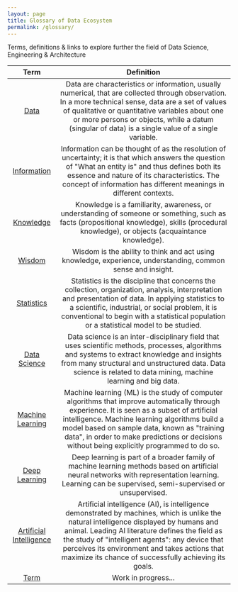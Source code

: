 ```yaml
---
layout: page
title: Glossary of Data Ecosystem
permalink: /glossary/
---
```


Terms, definitions & links to explore further the field of Data Science, Engineering & Architecture

| Term | Definition |
| :---: | :---: | 
| [Data](https://en.wikipedia.org/wiki/Data) | Data are characteristics or information, usually numerical, that are collected through observation. In a more technical sense, data are a set of values of qualitative or quantitative variables about one or more persons or objects, while a datum (singular of data) is a single value of a single variable. | 
| [Information](https://en.wikipedia.org/wiki/Information) | Information can be thought of as the resolution of uncertainty; it is that which answers the question of "What an entity is" and thus defines both its essence and nature of its characteristics. The concept of information has different meanings in different contexts. | 
| [Knowledge](https://en.wikipedia.org/wiki/Knowledge) | Knowledge is a familiarity, awareness, or understanding of someone or something, such as facts (propositional knowledge), skills (procedural knowledge), or objects (acquaintance knowledge). |
| [Wisdom](https://en.wikipedia.org/wiki/Wisdom) | Wisdom is the ability to think and act using knowledge, experience, understanding, common sense and insight. |
| [Statistics](https://en.wikipedia.org/wiki/Statistics) | Statistics is the discipline that concerns the collection, organization, analysis, interpretation and presentation of data. In applying statistics to a scientific, industrial, or social problem, it is conventional to begin with a statistical population or a statistical model to be studied. |
| [Data Science](https://en.wikipedia.org/wiki/Data_science) | Data science is an inter-disciplinary field that uses scientific methods, processes, algorithms and systems to extract knowledge and insights from many structural and unstructured data. Data science is related to data mining, machine learning and big data. |
| [Machine Learning](https://en.wikipedia.org/wiki/Machine_learning) | Machine learning (ML) is the study of computer algorithms that improve automatically through experience. It is seen as a subset of artificial intelligence. Machine learning algorithms build a model based on sample data, known as "training data", in order to make predictions or decisions without being explicitly programmed to do so.|
| [Deep Learning](https://en.wikipedia.org/wiki/Deep_learning) | Deep learning is part of a broader family of machine learning methods based on artificial neural networks with representation learning. Learning can be supervised, semi-supervised or unsupervised. |
| [Artificial Intelligence](https://en.wikipedia.org/wiki/Artificial_intelligence) | Artificial intelligence (AI), is intelligence demonstrated by machines, which is unlike the natural intelligence displayed by humans and animal. Leading AI literature defines the field as the study of "intelligent agents": any device that perceives its environment and takes actions that maximize its chance of successfully achieving its goals. |
| [Term](Link) | Work in progress... |

